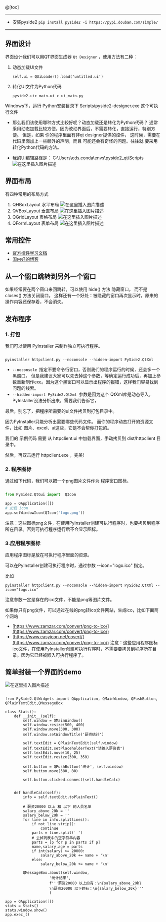 @[toc]


---
- 安装pyside2
`pip install pyside2 -i https://pypi.douban.com/simple/`

---

## 界面设计

界面设计我们可以用QT界面生成器 `Qt Designer` ，使用方法有二种：
1. 动态加载UI文件
	```
	self.ui = QUiLoader().load('untitled.ui')
	```
2. 转化UI文件为Python代码
	```
	pyside2-uic main.ui > ui_main.py
	```
Windows下，运行 Python安装目录下 Scripts\pyside2-designer.exe 这个可执行文件

- 那么我们该使用哪种方式比较好呢？动态加载还是转化为Python代码？
通常采用动态加载比较方便，因为改动界面后，不需要转化，直接运行，特别方便。
但是，如果 你的程序里面有非qt designer提供的控件， 这时候，需要在代码里面加上一些额外的声明，而且 可能还会有奇怪的问题。往往就 要采用 转化Python代码的方法。

- 我的UI编辑路径是：
C:\Users\cds\.conda\envs\pyside2_qt\Scripts
![在这里插入图片描述](https://img-blog.csdnimg.cn/727071e1c3254658899996ff6b27f791.png?x-oss-process=image/watermark,type_d3F5LXplbmhlaQ,shadow_50,text_Q1NETiBA5pep552h55qE5Y-25a2Q,size_20,color_FFFFFF,t_70,g_se,x_16)


## 界面布局
有四种常用的布局方式
1. QHBoxLayout 水平布局
![在这里插入图片描述](https://img-blog.csdnimg.cn/5b161e26a45441b6b4d0809898743b7a.png)
2. QVBoxLayout 垂直布局
![在这里插入图片描述](https://img-blog.csdnimg.cn/b2ba51fe06684816a72106612f552080.png)
3. QGridLayout 表格布局
![在这里插入图片描述](https://img-blog.csdnimg.cn/dd6ea5affa174e818b4774bb1e4e2c40.png)
4. QFormLayout 表单布局
![在这里插入图片描述](https://img-blog.csdnimg.cn/cc22cb96e4ac4e719cdcfa9b68126e95.png)

## 常用控件
- [官方控件学习文档](https://doc.qt.io/archives/qtforpython-5.12/PySide2/QtWidgets/index.html#module-PySide2.QtWidgets)
- [国内好的博客](https://www.byhy.net/tut/py/gui/qt_05_1/)

## 从一个窗口跳转到另外一个窗口
如果经常要在两个窗口来回跳转，可以使用 hide() 方法 隐藏窗口， 而不是 closes() 方法关闭窗口。 这样还有一个好处：被隐藏的窗口再次显示时，原来的操作内容还保存着，不会消失。



## 发布程序
### 1. 打包
我们可以使用 PyInstaller 来制作独立可执行程序。

```

pyinstaller httpclient.py --noconsole --hidden-import PySide2.QtXml
```

- `--noconsole `指定不要命令行窗口，否则我们的程序运行的时候，还会多一个黑窗口。 但是我建议大家可以先去掉这个参数，等确定运行成功后，再加上参数重新制作exe。因为这个黑窗口可以显示出程序的报错，这样我们容易找到问题的线索。
- `--hidden-import PySide2.QtXml `参数是因为这个 QtXml库是动态导入，PyInstaller没法分析出来，需要我们告诉它，

最后，别忘了，把程序所需要的ui文件拷贝到打包目录中。

因为PyInstaller只能分析出需要哪些代码文件。 而你的程序动态打开的资源文件，比如 图片、excel、ui这些，它是不会帮你打包的。

我们的 示例代码 需要 从 httpclient.ui 中加载界面，手动拷贝到 dist/httpclient 目录中。

然后，再双击运行 httpclient.exe ，完美!

###  2. 程序图标
通过如下代码，我们可以把一个png图片文件作为 程序窗口图标。
```python

from PySide2.QtGui import  QIcon

app = QApplication([])
# 加载 icon
app.setWindowIcon(QIcon('logo.png'))
```
注意：这些图标png文件，在使用PyInstaller创建可执行程序时，也要拷贝到程序所在目录。否则可执行程序运行后不会显示图标。

### 3.应用程序图标
应用程序图标是放在可执行程序里面的资源。

可以在PyInstaller创建可执行程序时，通过参数 --icon="logo.ico" 指定。

比如
```
pyinstaller httpclient.py --noconsole --hidden-import PySide2.QtXml --icon="logo.ico"
```
注意参数一定是存在的ico文件，不能是png等图片文件。

如果你只有png文件，可以通过在线的png转ico文件网站，生成ico，比如下面两个网站
- [https://www.zamzar.com/convert/png-to-ico/](https://www.zamzar.com/convert/png-to-ico/)
- [https://www.easyicon.net/covert/](https://www.zamzar.com/convert/png-to-ico/)
注意：这些应用程序图标ico文件，在使用PyInstaller创建可执行程序时，不需要要拷贝到程序所在目录。因为它已经被嵌入可执行程序了。



## 简单封装一个界面的demo

![在这里插入图片描述](https://img-blog.csdnimg.cn/97f6f9902fe94f07b4f849262c3e83f3.png?x-oss-process=image/watermark,type_d3F5LXplbmhlaQ,shadow_50,text_Q1NETiBA5pep552h55qE5Y-25a2Q,size_15,color_FFFFFF,t_70,g_se,x_16)

```

from PySide2.QtWidgets import QApplication, QMainWindow, QPushButton,  QPlainTextEdit,QMessageBox

class Stats():
    def __init__(self):
        self.window = QMainWindow()
        self.window.resize(500, 400)
        self.window.move(300, 300)
        self.window.setWindowTitle('薪资统计')

        self.textEdit = QPlainTextEdit(self.window)
        self.textEdit.setPlaceholderText("请输入薪资表")
        self.textEdit.move(10, 25)
        self.textEdit.resize(300, 350)

        self.button = QPushButton('统计', self.window)
        self.button.move(380, 80)

        self.button.clicked.connect(self.handleCalc)


    def handleCalc(self):
        info = self.textEdit.toPlainText()

        # 薪资20000 以上 和 以下 的人员名单
        salary_above_20k = ''
        salary_below_20k = ''
        for line in info.splitlines():
            if not line.strip():
                continue
            parts = line.split(' ')
            # 去掉列表中的空字符串内容
            parts = [p for p in parts if p]
            name,salary,age = parts
            if int(salary) >= 20000:
                salary_above_20k += name + '\n'
            else:
                salary_below_20k += name + '\n'

        QMessageBox.about(self.window,
                    '统计结果',
                    f'''薪资20000 以上的有：\n{salary_above_20k}
                    \n薪资20000 以下的有：\n{salary_below_20k}'''
                    )

app = QApplication([])
stats = Stats()
stats.window.show()
app.exec_()
```